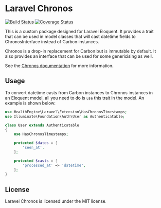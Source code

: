 # Laravel Chronos

[![Build Status](https://travis-ci.org/HealthEngineAU/laravel-chronos.svg?branch=master)](https://travis-ci.org/HealthEngineAU/laravel-chronos)
[![Coverage Status](https://coveralls.io/repos/github/HealthEngineAU/laravel-chronos/badge.svg?branch=coveralls)](https://coveralls.io/github/HealthEngineAU/laravel-chronos?branch=coveralls)

This is a custom package designed for Laravel Eloquent. It provides a trait that can be used in model classes that will
cast datetime fields to ChronosInterface instead of Carbon instances.

Chronos is a drop-in replacement for Carbon but is immutable by default. It also provides an interface that can be used
for some genericising as well.

See the [Chronos documentation](https://book.cakephp.org/3.0/en/chronos.html) for more information.

## Usage

To convert datetime casts from Carbon instances to Chronos instances in an Eloquent model, all you need to do is `use`
this trait in the model. An example is shown below:

```php
use HealthEngine\Laravel\Extension\HasChronosTimestamps;
use Illuminate\Foundation\Auth\User as Authenticatable;

class User extends Authenticatable
{
    use HasChronosTimestamps;

    protected $dates = [
        'seen_at',
    ];

    protected $casts = [
        'processed_at' => 'datetime',
    ];
}
```

## License

Laravel Chronos is licensed under the MIT license.
